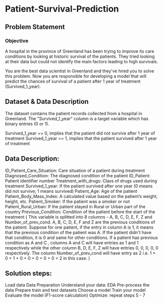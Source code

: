 # Patient-Survival-Prediction

## Problem Statement
### Objective
A hospital in the province of Greenland has been trying to improve its care conditions by looking at historic survival of the patients. They tried looking at their data but could not identify the main factors leading to high survivals.

You are the best data scientist in Greenland and they've hired you to solve this problem. Now you are responsible for developing a model that will predict the chances of survival of a patient after 1 year of treatment (Survived_1_year).

## Dataset & Data Description
The dataset contains the patient records collected from a hospital in Greenland. The "Survived_1_year" column is a target variable which has binary entries (0 or 1).

Survived_1_year == 0, implies that the patient did not survive after 1 year of treatment
Survived_1_year == 1, implies that the patient survived after 1 year of treatment

## Data Description:
ID_Patient_Care_Situation: Care situation of a patient during treatment
Diagnosed_Condition: The diagnosed condition of the patient
ID_Patient: Patient identifier number
Treatment_with_drugs: Class of drugs used during treatment
Survived_1_year: If the patient survived after one year (0 means did not survive; 1 means survived)
Patient_Age: Age of the patient
Patient_Body_Mass_Index: A calculated value based on the patient’s weight, height, etc.
Patient_Smoker: If the patient was a smoker or not
Patient_Rural_Urban: If the patient stayed in Rural or Urban part of the country
Previous_Condition: Condition of the patient before the start of the treatment ( This variable is splitted into 8 columns - A, B, C, D, E, F, Z and Number_of_prev_cond. A, B, C, D, E, F and Z are the previous conditions of the patient. Suppose for one patient, if the entry in column A is 1, it means that the previous condition of the patient was A. If the patient didn't have that condition, it is 0 and same for other conditions. If a patient has previous condition as A and C , columns A and C will have entries as 1 and 1 respectively while the other column B, D, E, F, Z will have entries 0, 0, 0, 0, 0 respectively. The column Number_of_prev_cond will have entry as 2 i.e. 1 + 0 + 1 + 0 + 0 + 0 + 0 + 0 = 2 in this case. )

## Solution steps:
Load data
Data Preparation
Understand your data: EDA
Pre-process the data
Prepare train and test datasets
Choose a model
Train your model
Evaluate the model (F1-score calculation)
Optimize: repeat steps 5 - 7
